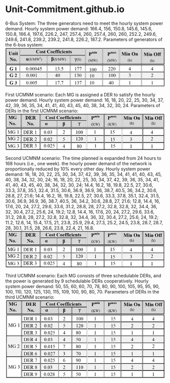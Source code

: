# Unit-Commitment.github.io
6-Bus System:
The three generators need to meet the hourly system power demand.
Hourly system power demand: 166.4, 156, 150.8, 145.6, 145.6, 150.8, 166.4, 197.6, 226.2, 247, 257.4, 260, 257.4, 260, 260, 252.2, 249.6, 249.6, 241.8, 239.2, 239.2, 241.8, 226.2, 187.2.
Parameters of generators of the 6-bus system:
![Parameters of generators of the 6-bus system](https://github.com/hdj97/Unit-Commitment.github.io/blob/main/Parameters%20of%20generators%20of%20the%206-bus%20system..png)

First UCMNM scenario:
Each MG is assigned a DER to satisfy the hourly power demand.
Hourly system power demand: 16, 18, 20, 22, 25, 30, 34, 37, 42, 39, 36, 35, 34, 41, 41, 40, 43, 45, 40, 38, 34, 32, 30, 24.
Parameters of DERs in the first UCMNM scenario:
![Parameters of DERs in the first UCMNM scenario.](https://github.com/hdj97/Unit-Commitment.github.io/blob/main/Parameters%20of%20DERs%20in%20the%20first%20UCMNM%20scenario..png)

Second UCMNM scenario:
The time planned is expanded from 24 hours to 168 hours (i.e., one week).
the hourly power demand of the network is proportionally reduced by 10% every other day.
Hourly system power demand: 16, 18, 20, 22, 25, 30, 34, 37, 42, 39, 36, 35, 34, 41, 41, 40, 43, 45, 40, 38, 34, 32, 30, 24; 16, 18, 20, 22, 25, 30, 34, 37, 42, 39, 36, 35, 34, 41, 41, 40, 43, 45, 40, 38, 34, 32, 30, 24; 14.4, 16.2, 18, 19.8, 22.5, 27, 30.6, 33.3, 37.8, 35.1, 32.4, 31.5, 30.6, 36.9, 36.9, 36, 38.7, 40.5, 36, 34.2, 30.6, 28.8, 27, 21.6; 14.4, 16.2, 18, 19.8, 22.5, 27, 30.6, 33.3, 37.8, 35.1, 32.4, 31.5, 30.6, 36.9, 36.9, 36, 38.7, 40.5, 36, 34.2, 30.6, 28.8, 27, 21.6; 12.8, 14.4, 16, 17.6, 20, 24, 27.2, 29.6, 33.6, 31.2, 28.8, 28, 27.2, 32.8, 32.8, 32, 34.4, 36, 32, 30.4, 27.2, 25.6, 24, 19.2; 12.8, 14.4, 16, 17.6, 20, 24, 27.2, 29.6, 33.6, 31.2, 28.8, 28, 27.2, 32.8, 32.8, 32, 34.4, 36, 32, 30.4, 27.2, 25.6, 24, 19.2; 11.2, 12.6, 14, 15.4, 17.5, 21, 23.8, 25.9, 29.4, 27.3, 25.2, 24.5, 23.8, 28.7, 28.7, 28, 30.1, 31.5, 28, 26.6, 23.8, 22.4, 21, 16.8.
![Parameters of DERs in the first UCMNM scenario.](https://github.com/hdj97/Unit-Commitment.github.io/blob/main/Parameters%20of%20DERs%20in%20the%20first%20UCMNM%20scenario..png)

Third UCMNM scenario:
Each MG consists of three schedulable DERs, and the power is generated by 9 schedulable DERs cooperatively.
Hourly system power demand: 50, 55, 60, 60, 70, 78, 80, 90, 100, 105, 95, 95, 90, 100, 110, 120, 125, 130, 115, 109, 100, 90, 80, 70.
Parameters of DERs in the third UCMNM scenario:
![Parameters of DERs in the third UCMNM scenario](https://github.com/hdj97/Unit-Commitment.github.io/blob/main/Parameters%20of%20DERs%20in%20the%20third%20UCMNM%20scenario..png)
